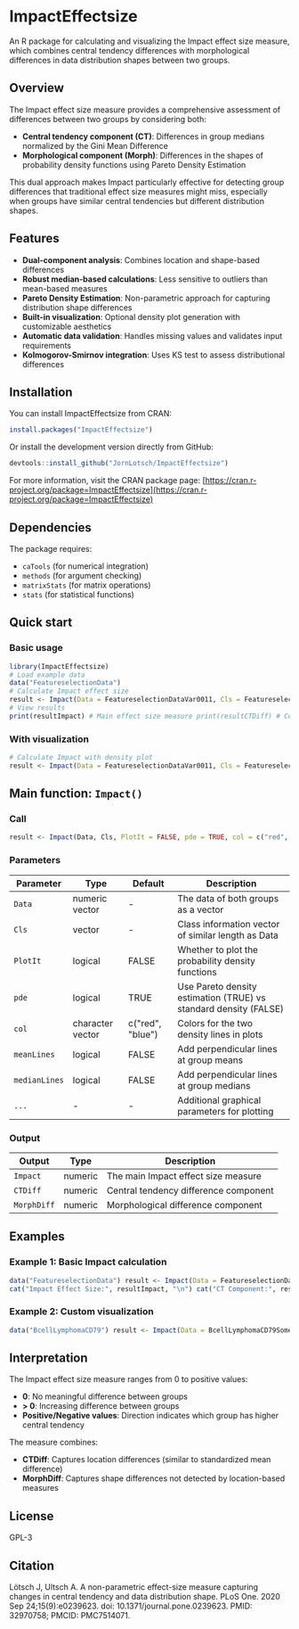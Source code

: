 # ImpactEffectsize

An R package for calculating and visualizing the Impact effect size measure, which combines central tendency differences with morphological differences in data distribution shapes between two groups.

## Overview

The Impact effect size measure provides a comprehensive assessment of differences between two groups by considering both:
- **Central tendency component (CT)**: Differences in group medians normalized by the Gini Mean Difference
- **Morphological component (Morph)**: Differences in the shapes of probability density functions using Pareto Density Estimation

This dual approach makes Impact particularly effective for detecting group differences that traditional effect size measures might miss, especially when groups have similar central tendencies but different distribution shapes.

## Features

- **Dual-component analysis**: Combines location and shape-based differences
- **Robust median-based calculations**: Less sensitive to outliers than mean-based measures
- **Pareto Density Estimation**: Non-parametric approach for capturing distribution shape differences
- **Built-in visualization**: Optional density plot generation with customizable aesthetics
- **Automatic data validation**: Handles missing values and validates input requirements
- **Kolmogorov-Smirnov integration**: Uses KS test to assess distributional differences


## Installation

You can install ImpactEffectsize from CRAN:

```r
install.packages("ImpactEffectsize")
```
Or install the development version directly from GitHub:
``` r
devtools::install_github("JornLotsch/ImpactEffectsize")
```
For more information, visit the CRAN package page: [https://cran.r-project.org/package=ImpactEffectsize](https://cran.r-project.org/package=ImpactEffectsize)

## Dependencies

The package requires:
- `caTools` (for numerical integration)
- `methods` (for argument checking)
- `matrixStats` (for matrix operations)
- `stats` (for statistical functions)

## Quick start

### Basic usage
```r 
library(ImpactEffectsize)
# Load example data
data("FeatureselectionData")
# Calculate Impact effect size
result <- Impact(Data = FeatureselectionDataVar0011, Cls = FeatureselectionDataClasses)
# View results
print(resultImpact) # Main effect size measure print(resultCTDiff) # Central tendency component print(result$MorphDiff) # Morphological component
``` 

### With visualization
```r
# Calculate Impact with density plot
result <- Impact(Data = FeatureselectionDataVar0011, Cls = FeatureselectionDataClasses, PlotIt = TRUE, col = c("red", "blue"), meanLines = TRUE, medianLines = TRUE)
``` 

## Main function: `Impact()`

### Call
```r 
result <- Impact(Data, Cls, PlotIt = FALSE, pde = TRUE, col = c("red", "blue"), meanLines = FALSE, medianLines = FALSE, ...)
``` 

### Parameters

| Parameter | Type | Default | Description |
|-----------|------|---------|-------------|
| `Data` | numeric vector | - | The data of both groups as a vector |
| `Cls` | vector | - | Class information vector of similar length as Data |
| `PlotIt` | logical | FALSE | Whether to plot the probability density functions |
| `pde` | logical | TRUE | Use Pareto density estimation (TRUE) vs standard density (FALSE) |
| `col` | character vector | c("red", "blue") | Colors for the two density lines in plots |
| `meanLines` | logical | FALSE | Add perpendicular lines at group means |
| `medianLines` | logical | FALSE | Add perpendicular lines at group medians |
| `...` | - | - | Additional graphical parameters for plotting |

### Output

| Output | Type | Description |
|--------|------|-------------|
| `Impact` | numeric | The main Impact effect size measure |
| `CTDiff` | numeric | Central tendency difference component |
| `MorphDiff` | numeric | Morphological difference component |

## Examples

### Example 1: Basic Impact calculation
```r 
data("FeatureselectionData") result <- Impact(Data = FeatureselectionDataVar0011, Cls = FeatureselectionDataClasses, PlotIt = TRUE)
cat("Impact Effect Size:", resultImpact, "\n") cat("CT Component:", resultCTDiff, "\n") cat("Morphological Component:", result$MorphDiff, "\n")
``` 

### Example 2: Custom visualization
```r 
data("BcellLymphomaCD79") result <- Impact(Data = BcellLymphomaCD79SomeVariable, Cls = BcellLymphomaCD79Classes, PlotIt = TRUE, col = c("darkred", "darkblue"), meanLines = TRUE, medianLines = TRUE, main = "Impact Analysis with Reference Lines")
```

## Interpretation

The Impact effect size measure ranges from 0 to positive values:
- **0**: No meaningful difference between groups
- **> 0**: Increasing difference between groups
- **Positive/Negative values**: Direction indicates which group has higher central tendency

The measure combines:
- **CTDiff**: Captures location differences (similar to standardized mean difference)
- **MorphDiff**: Captures shape differences not detected by location-based measures

## License

GPL-3

## Citation

Lötsch J, Ultsch A. A non-parametric effect-size measure capturing changes in central tendency and data distribution shape. PLoS One. 2020 Sep 24;15(9):e0239623. doi: 10.1371/journal.pone.0239623. PMID: 32970758; PMCID: PMC7514071.

